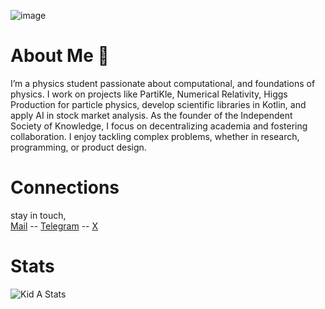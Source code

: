![image](https://github.com/user-attachments/assets/7a158c1b-6499-4f61-94ba-0e7e8fb4401c)

# About Me 🚀
I’m a physics student passionate about computational, and foundations of physics. I work on projects like PartiKle, Numerical Relativity, Higgs Production for particle physics, develop scientific libraries in Kotlin, and apply AI in stock market analysis. As the founder of the Independent Society of Knowledge, I focus on decentralizing academia and fostering collaboration. I enjoy tackling complex problems, whether in research, programming, or product design.
# Connections

stay in touch,<br/>
 [Mail](mailto://thisismeamir@outlook.com) --
 [Telegram](https://www.t.me/thisismeamir) --
 [X](https://x.com/thisismekida) 

# Stats
![Kid A Stats](https://github-readme-stats.vercel.app/api?username=thisismeamir&show_icons=true&theme=radical)

